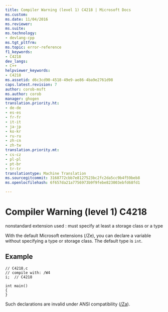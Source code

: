 ```yaml
---
title: Compiler Warning (level 1) C4218 | Microsoft Docs
ms.custom: 
ms.date: 11/04/2016
ms.reviewer: 
ms.suite: 
ms.technology:
- devlang-cpp
ms.tgt_pltfrm: 
ms.topic: error-reference
f1_keywords:
- C4218
dev_langs:
- C++
helpviewer_keywords:
- C4218
ms.assetid: d6c3cd90-4518-49e9-ae86-4ba9e2761d98
caps.latest.revision: 7
author: corob-msft
ms.author: corob
manager: ghogen
translation.priority.ht:
- de-de
- es-es
- fr-fr
- it-it
- ja-jp
- ko-kr
- ru-ru
- zh-cn
- zh-tw
translation.priority.mt:
- cs-cz
- pl-pl
- pt-br
- tr-tr
translationtype: Machine Translation
ms.sourcegitcommit: 3168772cbb7e8127523bc2fc2da5cc9b4f59beb8
ms.openlocfilehash: 6f657da21a7756973b9f9febe823003ebfd68fd1

---
```

# Compiler Warning (level 1) C4218
nonstandard extension used : must specify at least a storage class or a type  
  
 With the default Microsoft extensions (/Ze), you can declare a variable without specifying a type or storage class. The default type is `int`.  
  
## Example  
  
```  
// C4218.c  
// compile with: /W4  
i;  // C4218  
  
int main()  
{  
}  
```  
  
 Such declarations are invalid under ANSI compatibility ([/Za](../../build/reference/za-ze-disable-language-extensions.md)).


<!--HONumber=Jan17_HO2-->


